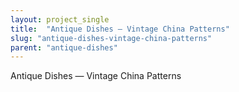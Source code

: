 ```yaml
---
layout: project_single
title:  "Antique Dishes — Vintage China Patterns"
slug: "antique-dishes-vintage-china-patterns"
parent: "antique-dishes"
---
```

Antique Dishes — Vintage China Patterns